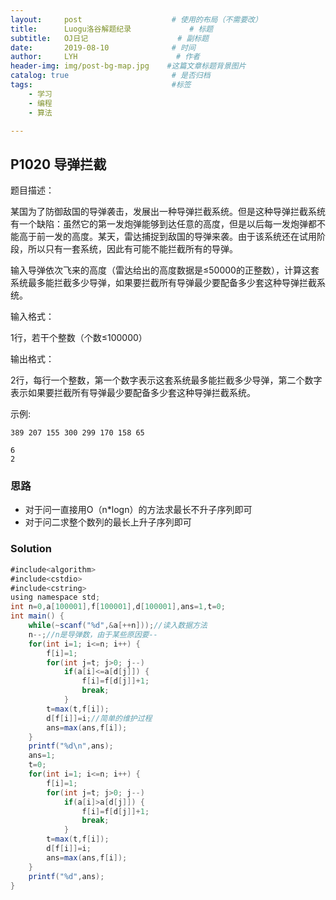 ```yaml
---
layout:     post                    # 使用的布局（不需要改）
title:      Luogu洛谷解题纪录	           	# 标题 
subtitle:   OJ日记					# 副标题
date:       2019-08-10              # 时间
author:     LYH                      # 作者
header-img: img/post-bg-map.jpg    #这篇文章标题背景图片
catalog: true                       # 是否归档
tags:                               #标签
    - 学习
    - 编程
    - 算法

---
```


## P1020 导弹拦截

题目描述：

某国为了防御敌国的导弹袭击，发展出一种导弹拦截系统。但是这种导弹拦截系统有一个缺陷：虽然它的第一发炮弹能够到达任意的高度，但是以后每一发炮弹都不能高于前一发的高度。某天，雷达捕捉到敌国的导弹来袭。由于该系统还在试用阶段，所以只有一套系统，因此有可能不能拦截所有的导弹。

输入导弹依次飞来的高度（雷达给出的高度数据是≤50000的正整数），计算这套系统最多能拦截多少导弹，如果要拦截所有导弹最少要配备多少套这种导弹拦截系统。

输入格式：

1行，若干个整数（个数≤100000）

输出格式：

2行，每行一个整数，第一个数字表示这套系统最多能拦截多少导弹，第二个数字表示如果要拦截所有导弹最少要配备多少套这种导弹拦截系统。

示例:

```
389 207 155 300 299 170 158 65

6
2
```

### 思路

* 对于问一直接用O（n*logn）的方法求最长不升子序列即可
* 对于问二求整个数列的最长上升子序列即可


### Solution

```java
#include<algorithm>
#include<cstdio>
#include<cstring>
using namespace std;
int n=0,a[100001],f[100001],d[100001],ans=1,t=0;
int main() {
    while(~scanf("%d",&a[++n]));//读入数据方法
    n--;//n是导弹数，由于某些原因要--
    for(int i=1; i<=n; i++) {
        f[i]=1;
        for(int j=t; j>0; j--)
            if(a[i]<=a[d[j]]) {
                f[i]=f[d[j]]+1;
                break;
            }
        t=max(t,f[i]);
        d[f[i]]=i;//简单的维护过程
        ans=max(ans,f[i]);
    }
    printf("%d\n",ans);
    ans=1;
    t=0;
    for(int i=1; i<=n; i++) {
        f[i]=1;
        for(int j=t; j>0; j--)
            if(a[i]>a[d[j]]) {
                f[i]=f[d[j]]+1;
                break;
            }
        t=max(t,f[i]);
        d[f[i]]=i;
        ans=max(ans,f[i]);
    }
    printf("%d",ans);
}
```


